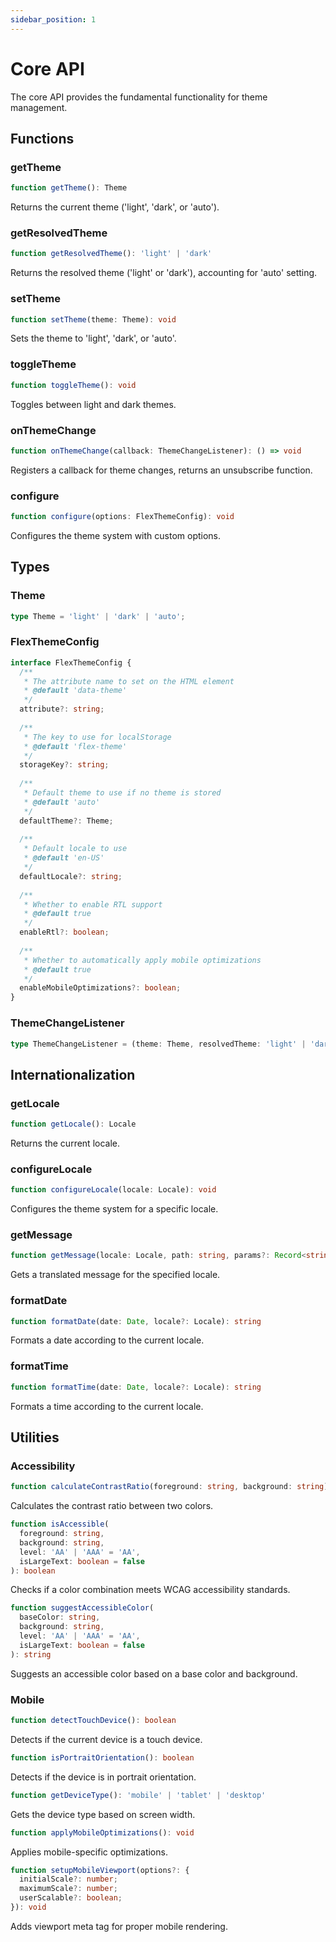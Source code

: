 ```yaml
---
sidebar_position: 1
---
```


# Core API

The core API provides the fundamental functionality for theme management.

## Functions

### getTheme

```typescript
function getTheme(): Theme
```

Returns the current theme ('light', 'dark', or 'auto').

### getResolvedTheme

```typescript
function getResolvedTheme(): 'light' | 'dark'
```

Returns the resolved theme ('light' or 'dark'), accounting for 'auto' setting.

### setTheme

```typescript
function setTheme(theme: Theme): void
```

Sets the theme to 'light', 'dark', or 'auto'.

### toggleTheme

```typescript
function toggleTheme(): void
```

Toggles between light and dark themes.

### onThemeChange

```typescript
function onThemeChange(callback: ThemeChangeListener): () => void
```

Registers a callback for theme changes, returns an unsubscribe function.

### configure

```typescript
function configure(options: FlexThemeConfig): void
```

Configures the theme system with custom options.

## Types

### Theme

```typescript
type Theme = 'light' | 'dark' | 'auto';
```

### FlexThemeConfig

```typescript
interface FlexThemeConfig {
  /**
   * The attribute name to set on the HTML element
   * @default 'data-theme'
   */
  attribute?: string;
  
  /**
   * The key to use for localStorage
   * @default 'flex-theme'
   */
  storageKey?: string;
  
  /**
   * Default theme to use if no theme is stored
   * @default 'auto'
   */
  defaultTheme?: Theme;
  
  /**
   * Default locale to use
   * @default 'en-US'
   */
  defaultLocale?: string;
  
  /**
   * Whether to enable RTL support
   * @default true
   */
  enableRtl?: boolean;
  
  /**
   * Whether to automatically apply mobile optimizations
   * @default true
   */
  enableMobileOptimizations?: boolean;
}
```

### ThemeChangeListener

```typescript
type ThemeChangeListener = (theme: Theme, resolvedTheme: 'light' | 'dark') => void;
```

## Internationalization

### getLocale

```typescript
function getLocale(): Locale
```

Returns the current locale.

### configureLocale

```typescript
function configureLocale(locale: Locale): void
```

Configures the theme system for a specific locale.

### getMessage

```typescript
function getMessage(locale: Locale, path: string, params?: Record<string, string>): string
```

Gets a translated message for the specified locale.

### formatDate

```typescript
function formatDate(date: Date, locale?: Locale): string
```

Formats a date according to the current locale.

### formatTime

```typescript
function formatTime(date: Date, locale?: Locale): string
```

Formats a time according to the current locale.

## Utilities

### Accessibility

```typescript
function calculateContrastRatio(foreground: string, background: string): number
```

Calculates the contrast ratio between two colors.

```typescript
function isAccessible(
  foreground: string, 
  background: string, 
  level: 'AA' | 'AAA' = 'AA',
  isLargeText: boolean = false
): boolean
```

Checks if a color combination meets WCAG accessibility standards.

```typescript
function suggestAccessibleColor(
  baseColor: string, 
  background: string, 
  level: 'AA' | 'AAA' = 'AA',
  isLargeText: boolean = false
): string
```

Suggests an accessible color based on a base color and background.

### Mobile

```typescript
function detectTouchDevice(): boolean
```

Detects if the current device is a touch device.

```typescript
function isPortraitOrientation(): boolean
```

Detects if the device is in portrait orientation.

```typescript
function getDeviceType(): 'mobile' | 'tablet' | 'desktop'
```

Gets the device type based on screen width.

```typescript
function applyMobileOptimizations(): void
```

Applies mobile-specific optimizations.

```typescript
function setupMobileViewport(options?: {
  initialScale?: number;
  maximumScale?: number;
  userScalable?: boolean;
}): void
```

Adds viewport meta tag for proper mobile rendering.
